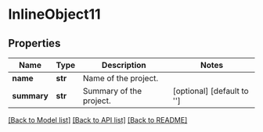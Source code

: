 # InlineObject11

## Properties
Name | Type | Description | Notes
------------ | ------------- | ------------- | -------------
**name** | **str** | Name of the project. | 
**summary** | **str** | Summary of the project. | [optional] [default to '']

[[Back to Model list]](../README.md#documentation-for-models) [[Back to API list]](../README.md#documentation-for-api-endpoints) [[Back to README]](../README.md)


